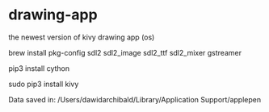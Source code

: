 # drawing-app

the newest version of kivy drawing app (os)


brew install pkg-config sdl2 sdl2_image sdl2_ttf sdl2_mixer gstreamer

pip3 install cython

sudo pip3 install kivy

Data saved in: 
/Users/dawidarchibald/Library/Application Support/applepen
